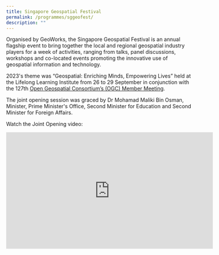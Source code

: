 ```yaml
---
title: Singapore Geospatial Festival
permalink: /programmes/sggeofest/
description: ""
---
```

Organised by GeoWorks, the Singapore Geospatial Festival is an annual flagship event to bring together the local and regional geospatial industry players for a week of activities, ranging from talks, panel discussions, workshops and co-located events promoting the innovative use of geospatial information and technology.

2023's theme was “Geospatial: Enriching Minds, Empowering Lives” held at the Lifelong Learning Institute from 26 to 29 September in conjunction with the 127th&nbsp;[Open Geospatial Consortium’s (OGC) Member Meeting](https://portal.ogc.org/meet/). 

The joint opening session was graced by Dr Mohamad Maliki Bin Osman, Minister, Prime Minister's Office, Second Minister for Education and Second Minister for Foreign Affairs. 

Watch the Joint Opening video:
<iframe allowfullscreen="" allow="accelerometer; autoplay; clipboard-write; encrypted-media; gyroscope; picture-in-picture; web-share" frameborder="0" title="YouTube video player" src="https://www.youtube.com/embed/zHcTGBoSBBQ?si=2Tv66N80dYoESClb" height="315" width="560"></iframe>